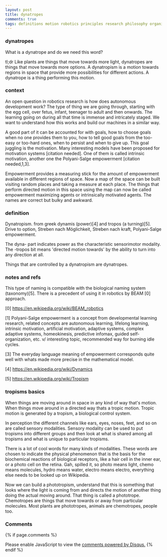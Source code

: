 ```yaml
---
layout: post
title: dynatropes
comments: true
tags: definitions motion robotics principles research philosophy organization-of-behavior smp jcl gt
---
```


### dynatropes

What is a dynatrope and do we need this word?

tl;dr Like plants are things that move towards more light, dynatropes
are things that move towards more options. A dynatropism is a motion
towards regions in space that provide more possibilities for different
actions. A dynatrope is a thing performing this motion.

### context

An open question in robotics research is how does autonomous
development work? The type of thing we are going through, starting
with the egg cell, over fetus, infant, teenager to adult and then
onwards. The learning going on during all that time is immense and
intricately staged. We want to understand how this works and build our
machines in a similar way.

A good part of it can be accounted for with goals, how to choose goals
when no one provides them to you, how to tell good goals from the
too-easy or too-hard ones, when to persist and when to give up. This
goal juggling is the motivation. Many interesting models have been
proposed for motivation systems [citation needed]. One of them is
called intrinsic motivation, another one the Polyani-Salge empowerment
[citation needed,1,3].

Empowerment provides a measuring stick for the amount of empowerment
available in different regions of space. Now a map of the space can be
built visiting random places and taking a measure at each place. The
things that perform directed motion in this space using the map can now be
called empowerment maximizing agents or intrinsically motivated
agents. The names are correct but bulky and awkward.

### definition

Dynatropism. from greek dynamis (power)[4] and tropos (a
turning)[5]. Drive to option, Streben nach Möglichkeit, Streben nach
kraft, Polyani-Salge empowerment.

The dyna- part indicates power as the characteristic sensorimotor
modality. The -tropos bit means 'directed motion towards' by the
ability to turn into any direction at all.

Things that are controlled by a dynatropism are dynatropes.

### notes and refs

This type of naming is compatible with the biological naming system
(taxonomy)[5]. There is a precedent of using it in robotics by BEAM [0]
approach.

[0] <https://en.wikipedia.org/wiki/BEAM_robotics>

[1] Polyani-Salge empowerment is a concept from developmental learning research, related concepts are autonomous learning, lifelong learning, intrinsic motivation, artificial motivation, adaptive systems, complex adaptive systems, homeokinesis, predictive infomax, guided self-organization, etc. v/ interesting topic, recommended way for burning idle cycles.

[3] The everyday language meaning of empowerment corresponds quite well with whats made more precise in the mathematical model.

[4] <https://en.wikipedia.org/wiki/Dynamics>

[5] <https://en.wikipedia.org/wiki/Tropism>

### tropisms basics

When things are moving around in space in any kind of way that's
motion. When things move around in a directed way thats a tropic
motion. Tropic motion is generated by a tropism, a biological control
system.

In perception the different channels like ears, eyes, noses, feet, and
so on are called sensory modalities. Sensory modality can be used to
put tropisms into different groups and then look at what is shared
among all tropisms and what is unique to particular tropisms.

There is a lot of cool words for many kinds of modalities. These words
are chosen to indicate the physical phenomenon that is the basis for
the biochemical reactions of biological receptors, like a hair cell in
the inner ear, or a photo cell on the retina. Gah, spilled it, so
photo means light, chemo means molecules, hydro means water, electro
means electro, everything else needs to be looked up on Wikipedia.

Now we can build a phototropism, understand that this is something
that looks where the light is coming from and directs the motion of
another thing doing the actual moving around. That thing is called a
phototrope. Chemotropes are things that move towards or away from
particular molecules. Most plants are phototropes, animals are
chemotropes, people too.

### Comments

{% if page.comments %}
<div id="disqus_thread"></div>
<script>

/**
*  RECOMMENDED CONFIGURATION VARIABLES: EDIT AND UNCOMMENT THE SECTION BELOW TO INSERT DYNAMIC VALUES FROM YOUR PLATFORM OR CMS.
*  LEARN WHY DEFINING THESE VARIABLES IS IMPORTANT: https://disqus.com/admin/universalcode/#configuration-variables*/
/*
var disqus_config = function () {
this.page.url = PAGE_URL;  // Replace PAGE_URL with your page's canonical URL variable
this.page.identifier = PAGE_IDENTIFIER; // Replace PAGE_IDENTIFIER with your page's unique identifier variable
};
*/
(function() { // DON'T EDIT BELOW THIS LINE
var d = document, s = d.createElement('script');
s.src = '//x75.disqus.com/embed.js';
s.setAttribute('data-timestamp', +new Date());
(d.head || d.body).appendChild(s);
})();
</script>
<noscript>Please enable JavaScript to view the <a href="https://disqus.com/?ref_noscript">comments powered by Disqus.</a></noscript>
{% endif %}

